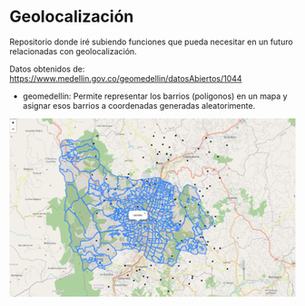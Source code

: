 # Geolocalización

Repositorio donde iré subiendo funciones que pueda necesitar en un futuro relacionadas con geolocalización.

Datos obtenidos de: https://www.medellin.gov.co/geomedellin/datosAbiertos/1044

- geomedellin: Permite representar los barrios (poligonos) en un mapa y asignar esos barrios a coordenadas generadas aleatorimente.

![mapa medellin](img/mapa.png)